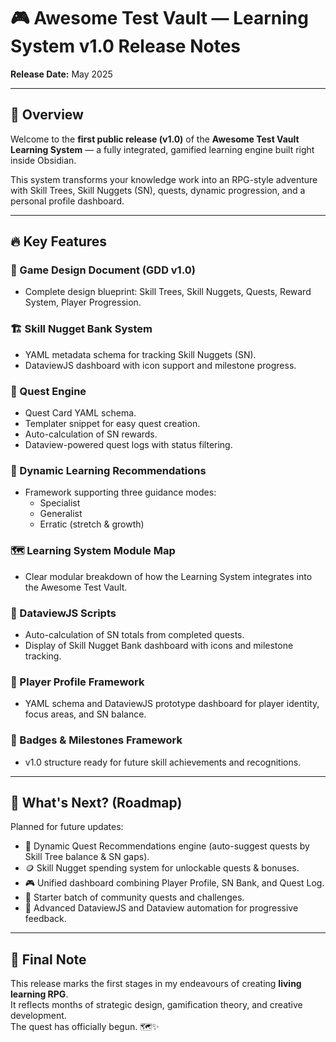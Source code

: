 # 🎮 Awesome Test Vault — Learning System v1.0 Release Notes

**Release Date:** May 2025

---

## 🚀 Overview

Welcome to the **first public release (v1.0)** of the **Awesome Test Vault Learning System** — a fully integrated, gamified learning engine built right inside Obsidian.

This system transforms your knowledge work into an RPG-style adventure with Skill Trees, Skill Nuggets (SN), quests, dynamic progression, and a personal profile dashboard.

---

## 🔥 Key Features

### 📖 Game Design Document (GDD v1.0)
- Complete design blueprint: Skill Trees, Skill Nuggets, Quests, Reward System, Player Progression.

### 🏗 Skill Nugget Bank System
- YAML metadata schema for tracking Skill Nuggets (SN).
- DataviewJS dashboard with icon support and milestone progress.

### 🎯 Quest Engine
- Quest Card YAML schema.
- Templater snippet for easy quest creation.
- Auto-calculation of SN rewards.
- Dataview-powered quest logs with status filtering.

### 🧠 Dynamic Learning Recommendations
- Framework supporting three guidance modes:
  - Specialist
  - Generalist
  - Erratic (stretch & growth)

### 🗺 Learning System Module Map
- Clear modular breakdown of how the Learning System integrates into the Awesome Test Vault.

### 📝 DataviewJS Scripts
- Auto-calculation of SN totals from completed quests.
- Display of Skill Nugget Bank dashboard with icons and milestone tracking.

### 🪪 Player Profile Framework
- YAML schema and DataviewJS prototype dashboard for player identity, focus areas, and SN balance.

### 🏅 Badges & Milestones Framework
- v1.0 structure ready for future skill achievements and recognitions.

---

## 🧭 What's Next? (Roadmap)

Planned for future updates:
- 🧩 Dynamic Quest Recommendations engine (auto-suggest quests by Skill Tree balance & SN gaps).
- 🪙 Skill Nugget spending system for unlockable quests & bonuses.
- 🎮 Unified dashboard combining Player Profile, SN Bank, and Quest Log.
- 🌱 Starter batch of community quests and challenges.
- 🧠 Advanced DataviewJS and Dataview automation for progressive feedback.

---

## 🙌 Final Note

This release marks the first stages in my endeavours of creating **living learning RPG**.  
It reflects months of strategic design, gamification theory, and creative development.  
The quest has officially begun. 🗺✨


